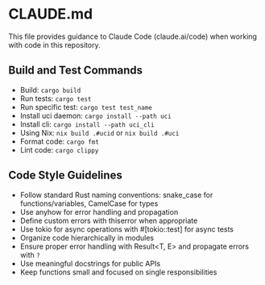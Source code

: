 # CLAUDE.md

This file provides guidance to Claude Code (claude.ai/code) when working with code in this repository.

## Build and Test Commands
- Build: `cargo build`
- Run tests: `cargo test`
- Run specific test: `cargo test test_name`
- Install uci daemon: `cargo install --path uci`
- Install cli: `cargo install --path uci_cli`
- Using Nix: `nix build .#ucid` or `nix build .#uci`
- Format code: `cargo fmt`
- Lint code: `cargo clippy`

## Code Style Guidelines
- Follow standard Rust naming conventions: snake_case for functions/variables, CamelCase for types
- Use anyhow for error handling and propagation
- Define custom errors with thiserror when appropriate
- Use tokio for async operations with #[tokio::test] for async tests
- Organize code hierarchically in modules
- Ensure proper error handling with Result<T, E> and propagate errors with `?`
- Use meaningful docstrings for public APIs
- Keep functions small and focused on single responsibilities
